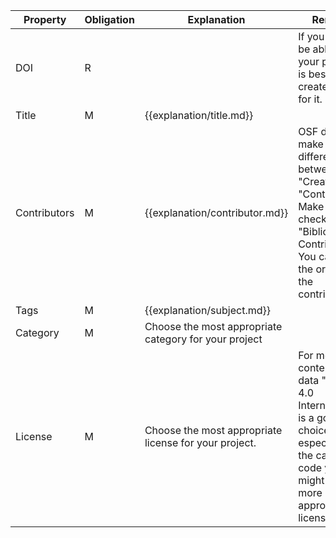 | **Property** | **Obligation** | **Explanation** | **Remarks**                                              |
| --- | --- | --- | --- |
| DOI | R | | If you want to be able to cite your project it is best to create a DOI for it. 
| Title | M | {{explanation/title.md}} |
| Contributors | M | {{explanation/contributor.md}} | OSF does not make a difference between "Creators" and "Contributors". Make sure to check "Bibliographic Contributor". You can adjust the order of the contributors.
| Tags | M | {{explanation/subject.md}} | 
| Category | M | Choose the most appropriate category for your project | 
| License | M | Choose the most appropriate license for your project. | For most content and data "CC-By 4.0 International" is a good choice, but especially in the case of code you might look at a more appropriate license. 